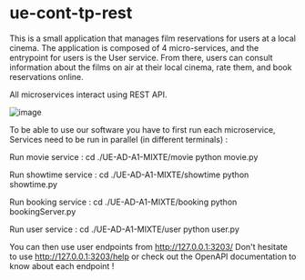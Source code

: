 # ue-cont-tp-rest

This is a small application that manages film reservations for users at a local cinema. The application is composed of 4 micro-services, and the entrypoint for users is the User service. From there, users can consult information about the films on air at their local cinema, rate them, and book reservations online.

All microservices interact using REST API.

![image](https://github.com/user-attachments/assets/f58139b0-d626-48c7-b6ed-f31d6956e994)


To be able to use our software you have to first run each microservice, Services need to be run in parallel (in different terminals) :

Run movie service : cd ./UE-AD-A1-MIXTE/movie python movie.py

Run showtime service : cd ./UE-AD-A1-MIXTE/showtime python showtime.py

Run booking service : cd ./UE-AD-A1-MIXTE/booking python bookingServer.py

Run user service : cd ./UE-AD-A1-MIXTE/user python user.py

You can then use user endpoints from http://127.0.0.1:3203/ Don't hesitate to use http://127.0.0.1:3203/help or check out the OpenAPI documentation to know about each endpoint !
